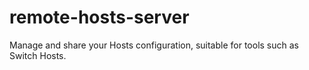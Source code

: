 # remote-hosts-server
Manage and share your Hosts configuration, suitable for tools such as Switch Hosts.
